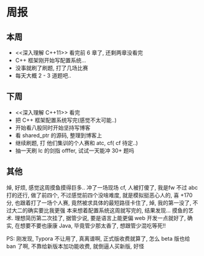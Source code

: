 # 周报
## 本周
- <<深入理解 C++11>> 看完前 6 章了, 还剩两章没看完
- C++ 框架刚开始写配置系统...
- 没事就刷了刷题, 打了几场比赛
- 每天大概 2 - 3 道题吧..
## 下周
- <<深入理解 C++11>> 看完
- 把 C++ 框架配置系统写完(感觉不太可能..)
- 开始看八股同时开始坚持写博客
- 看 shared_ptr 的源码, 整理到博客上
- 继续刷题, 打 他们集训的个人赛和 atc, cf( cf 待定..)
- 抽一天刷 lc 的剑指 offfer, 试试一天能冲 30+ 题吗
## 其他
焯, 好烦, 感觉这周摸鱼摸得巨多.. 冲了一场现场 cf, 人被打傻了, 我是fw
不过 abc 打的还行, 做了前四个, 不过感觉前四个没啥难度, 就是模拟挺恶心人的, 喜 +170 分, 也跟着打了一场个人赛, 竟然被求具体的最短路径卡住了, 焯, 我的第一没了, 不过大二的确实要比我更强
本来想着配置系统这周就写完的, 结果发现... 摸鱼的艺术. 理想简历第二次挂了, 据管少说, 要是语言上能更偏 web 开发一点就好了, 确实, 在想要不要也康康 Java, 毕竟管少那太香了,
想跟管少混吃等死!!

PS: 刚发现, Typora 不让用了, 真离谱啊, 正式版收费就算了, 怎么 beta 版也给 ban 了啊, 不靠给新版本加功能收费, 就倒逼人买新版, 好怪

